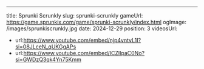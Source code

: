 ---
title: Sprunki Scrunkly 
slug: sprunki-scrunkly
gameUrl: https://game.sprunkix.com/game/sprunki-scrunkly/index.html
ogImage: /images/sprunkiscrunkly.jpg
date: 2024-12-29
position: 3
videosUrl:
  - url:https://www.youtube.com/embed/njp4vntvL1I?si=08JLceN_qUKGgAPs
  - url:https://www.youtube.com/embed/ICZlIpaC0No?si=GWDzQ3qk4Yn75Kmm